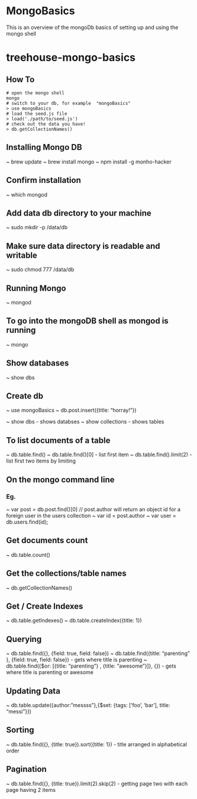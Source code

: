 # MongoBasics
This is an overview of the mongoDb basics of setting up and using the mongo shell

# treehouse-mongo-basics
## How To
```
# open the mongo shell
mongo
# switch to your db, for example  "mongoBasics"
> use mongoBasics
# load the seed.js file
> load('./path/to/seed.js')
# check out the data you have!
> db.getCollectionNames()
```

## Installing Mongo DB

~ brew update
~ brew install mongo
~ npm install -g monho-hacker

## Confirm installation

~ which mongod

## Add data db directory to your machine

~ sudo mkdir -p /data/db

## Make sure data directory is readable and writable

~ sudo chmod 777 /data/db

## Running Mongo

~ mongod

## To go into the mongoDB shell as mongod is running

~ mongo

## Show databases

~ show dbs

## Create db

~ use mongoBasics
~ db.post.insert({title: “horray!”})

~ show dbs                   - shows databses
~ show collections        - shows tables

## To list documents of a table
~ db.table.find()
~ db.table.find()[0]   - list first item
~ db.table.find().limit(2)   -  list first two items by limiting


## On the mongo command line

### Eg.
~ var post = db.post.find()[0]
// post.author will return an object id for a foreign user in the users collection
~ var id = post.author
~ var user = db.users.find(id);


## Get documents count

~ db.table.count()

## Get the collections/table names

~ db.getCollectionNames()

## Get / Create Indexes

~ db.table.getIndexes()
~ db.table.createIndex({title: 1})

## Querying

~ db.table.find({}, {field: true, field: false})
~ db.table.find({title: “parenting” }, {field: true, field: false})    - gets where title is parenting
~ db.table.find({$or: [{title: “parenting”} , {title: “awesome”}]}, {}) - gets where title is parenting or awesome

## Updating Data

~ db.table.update({author:”messss”},{$set: {tags: [‘foo’, ‘bar’], title: “messi”}})

## Sorting

~ db.table.find({}, {title: true}).sort({title: 1})  - title arranged in alphabetical order

## Pagination

~ db.table.find({}, {title: true}).limit(2).skip(2)   - getting page two with each page having 2 items
